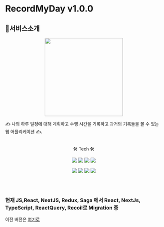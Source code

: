 # RecordMyDay v1.0.0

## 🌟서비스소개
<p align="center"><img src = "https://user-images.githubusercontent.com/78716842/132106130-0070f2ba-9eaf-4ffc-8503-f7e5783961e4.png" width = "250"></p> 
✍️ 나의 하루 일정에 대해 계획하고 수행 시간을 기록하고 과거의 기록들을 볼 수 있는 웹 어플리케이션 ✍️.   

<br/>
<br/>
<p align = "center">
     🛠 Tech 🛠
</p>
    

<p align = "center">
    <img src="https://img.shields.io/badge/React-v17.0.2-blue?logo=React"/></a>
    <img src="https://img.shields.io/badge/TypeScript-v4.5.5-white?logo=TypeScript&logoColor=skyblue"/></a>
    <img src="https://img.shields.io/badge/NextJs-v11.1.0-white?logo=Next.js&logoColor=white"/></a>
    <img src="https://img.shields.io/badge/ReactQuery-v3.34.17-white?style=flat-square&logo=ReactQuery&logoColor=#FF4154"/></a>
</p>
<p align = "center">
    <img src="https://img.shields.io/badge/Express-v4.17.1-important?logo=Express&logoColor=orange"/></a>
    <img src="https://img.shields.io/badge/mysql2-v2.3.0-blue?logo=MySQL&logoColor=blue"/></a>
    <img src="https://img.shields.io/badge/Sequelize-v6.6.5-9cf?logo=Sequelize&logoColor=9cf"/></a>
    <img src="https://img.shields.io/badge/Passport-v0.4.1-green?logo=Passport&logoColor=green"/></a>
</p>
  
<br/>
<br/>

### 현재 JS,React, NextJS, Redux, Saga 에서 React, NextJs, TypeScript, ReactQuery, Recoil로 Migration 중

이전 버전은 <a href="https://github.com/BY-juun/RecordMyDay/tree/JavaScriptRedux">여기로</a>
